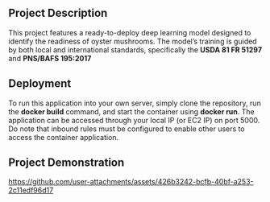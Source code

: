## Project Description 

This project features a ready-to-deploy deep learning model designed to identify the readiness of oyster mushrooms. The model’s training is guided by both local and international standards, specifically the **USDA 81 FR 51297** and **PNS/BAFS 195:2017**

## Deployment 

To run this application into your own server, simply clone the repository, run the **docker build** command, and start the container using **docker run**. The application can be accessed through your local IP (or EC2 IP) on port 5000. Do note that inbound rules must be configured to enable other users to access the container application.

## Project Demonstration
https://github.com/user-attachments/assets/426b3242-bcfb-40bf-a253-2c11edf96d17

